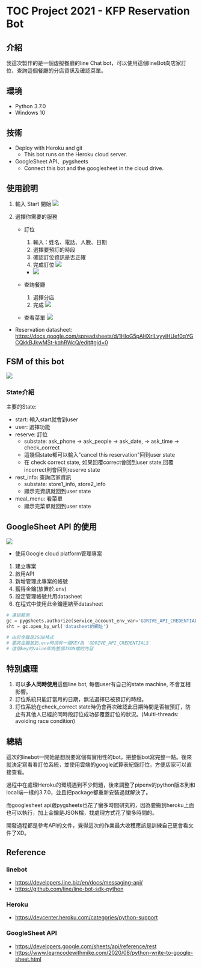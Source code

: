 # TOC Project 2021 - KFP Reservation Bot

## 介紹
我這次製作的是一個虛擬餐廳的line Chat bot，可以使用這個lineBot向店家訂位、查詢這個餐廳的分店資訊及確認菜單。

## 環境
* Python 3.7.0
* Windows 10

## 技術
* Deploy with Heroku and git
    * This bot runs on the Heroku cloud server.
* GoogleSheet API、pygsheets
    * Connect this bot and the googlesheet in the cloud drive. 
## 使用說明
1. 輸入 Start 開始
    ![](https://i.imgur.com/QxN9W0K.png)

3. 選擇你需要的服務
    * 訂位
         1. 輸入：姓名、電話、人數、日期
         2. 選擇要預訂的時段
         3. 確認訂位資訊是否正確
         4. 完成訂位
         ![](https://i.imgur.com/sroe13D.jpg)
         * ![](https://i.imgur.com/uCiG8Cj.png)

    * 查詢餐廳
         1. 選擇分店
         2. 完成
         ![](https://i.imgur.com/3AVqH1M.jpg)

    * 查看菜單 
         ![](https://i.imgur.com/C2wFfXR.png)


* Reservation datasheet: https://docs.google.com/spreadsheets/d/1HloG5pAHXrlLvyyiHUef0qYGCQkkBJkwMSt-kqhRWcQ/edit#gid=0


## FSM of this bot

![](https://i.imgur.com/8rvchiL.png)

### State介紹
主要的State:
* start: 輸入start就會到user
* user: 選擇功能
* reserve: 訂位
    * substate: ask_phone -> ask_people -> ask_date, -> ask_time -> check_correct
    * 這幾個state都可以輸入"cancel this reservation"回到user state
    * 在 check correct state, 如果回覆correct會回到user state,回覆incorrect則會回到reserve state
* rest_info: 查詢店家資訊
    * substate: store1_info, store2_info
    * 顯示完資訊就回到user state 
* meal_menu: 看菜單
    * 顯示完菜單就回到user state 

## GoogleSheet API 的使用

![](https://i.imgur.com/dZKIidk.png)
* 使用Google cloud platform管理專案

1. 建立專案
2. 啟用API
3. 新增管理此專案的帳號
4. 獲得金鑰(放置於.env)
5. 設定管理帳號共用datasheet
6. 在程式中使用此金鑰連結至datasheet

```python
# 連結範例
gc = pygsheets.authorize(service_account_env_var='GDRIVE_API_CREDENTIALS')
sht = gc.open_by_url('datasheet的網址')

# 由於金鑰是JSON格式
# 要將金鑰放到.env時須有一個KEY為 'GDRIVE_API_CREDENTIALS'
# 這個key的value即為整個JSON檔的內容
```
## 特別處理
1. 可以**多人同時使用**這個line bot, 每個user有自己的state machine, 不會互相影響。
2. 訂位系統只能訂當月的日期，無法選擇已被預訂的時段。
3. 訂位系統在check_correct state時仍會再次確認此日期時間是否被預訂，防止有其他人已經於同時段訂位成功卻覆蓋訂位的狀況。(Multi-threads: avoiding race condition)

## 總結

這次的linebot一開始是想說要寫個有實用性的bot，把整個bot寫完整一點。後來就決定寫看看訂位系統，並使用雲端的google試算表紀錄訂位，方便店家可以直接查看。

過程中在處理Heroku的環境遇到不少問題，後來調整了pipenv的python版本到和local端一樣的3.7.0，並且把package都重新安裝過就解決了。

而googlesheet api跟pygsheets也花了蠻多時間研究的，因為要搬到heroku上面也可以執行，加上金鑰是JSON檔，找處理方式花了蠻多時間的。

開發過程都是參考API的文件，覺得這次的作業最大收穫應該是訓練自己更會看文件了XD。

## Reference

### linebot
* https://developers.line.biz/en/docs/messaging-api/
* https://github.com/line/line-bot-sdk-python

### Heroku
* https://devcenter.heroku.com/categories/python-support


### GoogleSheet API
* https://developers.google.com/sheets/api/reference/rest
* https://www.learncodewithmike.com/2020/08/python-write-to-google-sheet.html







